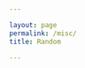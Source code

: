 ```yaml
---

layout: page
permalink: /misc/
title: Random

---
```


<html>
<head>
  <script> document.addEventListener('DOMContentLoaded',()=>{
    var c = document.getElementById("myCanvas");
    var n = 30,t = 10, flag;
    var myVar = setInterval(drawShape, 5); 
    function drawShape()
    {
      var ctx = c.getContext("2d");
      ctx.clearRect(0, 0, c.width, c.height);
      ctx.beginPath();
      for(var k =1; k<=n; k++)
      {
          flag = 1;
          var i = Math.floor(t/10);
          if( i < 360)
          {
            ctx.moveTo(100+50*Math.cos(k*i*Math.PI/180),100+50*Math.sin(k*i*Math.PI/180));        
            ctx.arc(100+50*Math.cos(k*i*Math.PI/180),100+50*Math.sin(k*i*Math.PI/180),4,0,2*Math.PI);

            ctx.moveTo(200-50*Math.cos(k*i*Math.PI/180),100-50*Math.sin(k*i*Math.PI/180));
            ctx.arc(200-50*Math.cos(k*i*Math.PI/180),100-50*Math.sin(k*i*Math.PI/180),4,0,2*Math.PI);
              flag = 0;
          }
      }
      t+=1;
    
    ctx.fillStyle = "#"+(t/4).toString(16)+(t/4).toString(16)+"ffff";
    ctx.fill();
    ctx.stroke();
      if(t > 720)
      {
          if(flag)
          {
              t = 0;
          }
          //clearTimeout(myVar);
        //t=0;
      }
    }
    
    });</script>

</head>
<body>
<div style="margin: auto;">
    <canvas id="myCanvas" height=200px style="padding-left: 0;
    padding-right: 0;
    margin-left: auto;
    margin-right: auto;
    display: block;"></canvas>
</div>

</body>
</html>

I converted RGB images into colored text [here](https://pixels-to-text.herokuapp.com/)  

Are you hungry? Order totally authentic food from [Cravings!](https://sudhansh.pythonanywhere.com/)  

# Useful Websites

I'm adding a list of useful websites that can be used for handy computations. Thanks to [Amit](https://amitrajaraman.github.io/) for many of these.

- [Differentiation of matrices](http://www.matrixcalculus.org/)
- [Merge PDFs](https://www.adobe.com/in/acrobat/online/merge-pdf.html#:~:text=Click%20the%20Select%20files%20button,Click%20Merge%20files.)
- [Remove Background from images](https://www.remove.bg/)
- [Image Color Picker](https://imagecolorpicker.com/)
- [Other png tool](https://onlinepngtools.com/)
- [LateX symbol decoder](https://detexify.kirelabs.org/classify.html)
- [Website word counter](https://wordcounter.net/website-word-count)
- [Numerical Analysis Simulators](https://atozmath.com/CONM/RungeKutta.aspx?q=meuler&m=1&q1=1%2b(x-y)%5e2%602%601%603%600.25%60meuler%600&dp=4&do=1#PrevPart)
- [Papers we love](https://github.com/papers-we-love/papers-we-love)
- [Algorithms for Decision Making](https://algorithmsbook.com/)
- [Machine Learning Concepts in depth](https://www.d2l.ai/)
- [Matrix Cookbook](https://www.math.uwaterloo.ca/~hwolkowi/matrixcookbook.pdf)
- [The best Geometric Processing Library](https://github.com/micycle1/PGS)
- [Probability theory nicely explained](https://almostsuremath.com)
- [More Machine Learning concepts in depth with everything covered](https://uvadlc-notebooks.readthedocs.io/en/latest/tutorial_notebooks/scaling/JAX/overview.html)

# Fun Websites

- [Oatmeal Comics](https://theoatmeal.com/comics/)
